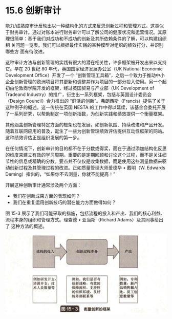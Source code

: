 # 15.6 创新审计

&#x20;       能力/成熟度审计反映出以一种结构化的方式来反思创新过程和管理方式。这类似于财务审计。通过对账本进行财务审计可以了解公司的健康状况和运营情况。其原理很简单：基于我们对成功和不成功的创新及其所依赖条件的了解，可以构建组织相 关问题一览表。我们可以根据最佳实践的某种模型对组织的绩效打分，并识别哪些方 面有待改进。&#x20;

&#x20;       这种审计方法与创新管理的实践有很大的潜在相关性，许多框架被开发出来以支持它。早在 20 世纪 80 年代，英国国家经济发展办公室（UK National Economic Development Office）开发了一个 “创新管理工具箱”，之后一个致力于推动中小企业创新管理的欧洲项目将其更新和调整并作为项目的一部分投入使用。另一个起初由伦敦商学院开发的框架，经过英国贸易与产业部（UK Development of Tradeand Industry）的推广，衍生出一系列框架，包括与英国设计委员会（Design Council）合力推出的 “鲜活的创新”。弗朗西斯（Francis）提供了关于这种例子的概述。这一传统在英国 NESTA 的工作中得以延续，该基金会委托开展了一系列研究，以帮助制定一项创新指数，为创新实践和绩效提供一个衡量框架。

&#x20;       其他涵盖创新管理特定方面的框架也在发展，如创新氛围、持续改进和产品开发。随着互联网应用的普及，诞生了一些为创新管理绩效评估提供互动性框架的网站。这种绩效评估正是组织发展的第一步。&#x20;

&#x20;       在任何情况下，创新审计的目的都不在于分数或得奖，而在于通过添加结构化反思的维度来建立有效的学习周期。重要的是定期回顾和讨论这个过程，而不是关注细节性的信息或精确的分数。要点并不仅仅是收集数据，而是使用这些测量数据来驱动创新过程及其管理过程的改进。正如质量管理大师爱德华 • 戴明（W. Edwards Deming）指出的，“如果你不去测量，你就不能提高！”

&#x20;       开展这种创新审计通常涉及两个方面：

* 我们在创新成果方面的表现如何？
* 我们在重复运用创新技巧的潜在能力方面做得如何？

&#x20;       图 15-3 展示了我们可能采取的措施，包括流程的投入和产出、我们的核心利益、流程本身的组织和管理方式。理查德 • 亚当斯（Richard Adams）及其同事给出了 这种方法的概述。

![](../.gitbook/assets/15-3.jpg)

